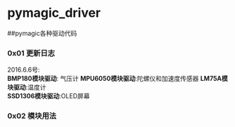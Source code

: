 # pymagic_driver

##pymagic各种驱动代码

### 0x01 更新日志
2016.6.6号:               
**BMP180模块驱动**: 气压计 
**MPU6050模块驱动**:陀螺仪和加速度传感器
**LM75A模块驱动**:温度计  
**SSD1306模块驱动**:OLED屏幕

### 0x02 模块用法
